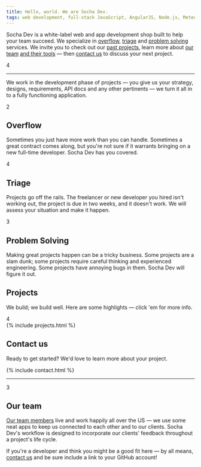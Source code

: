 ```yaml
---
title: Hello, world. We are Socha Dev.
tags: web development, full-stack JavaScript, AngularJS, Node.js, Meteor, PHP, Phalcon, Drupal
---
```


<div class="stripe second">
  <div class="container">
    <div class="alpha">
      <p>Socha Dev is a white-label web and app development shop built to help
      your team succeed. We specialize in <a href="#overflow" class="blue">overflow</a>,
      <a href="#triage" class="red">triage</a> and
      <a href="#problem-solving" class="green">problem solving</a> services.
      We invite you to check out our <a href="#projects">past projects</a>,
      learn more about <a href="#about" class="purple">our team</a>
      <a href="#open-source" class="blue">and their tools</a> &mdash; then
      <a href="#contact" class="green">contact us</a> to discuss your next project.</p>
    </div>
    <div class="beta">4</div>
    <hr>
    <div class="columns-12">
      <p>We work in the development phase of projects &mdash; you give us your
      strategy, designs, requirements, API docs and any other pertinents &mdash;
      we turn it all in to a fully functioning application.</p>
    </div>
  </div>
</div>
<div class="stripe blue">
  <div class="container">
    <div class="alpha">2</div>
    <div class="beta">
      <h2 id="overflow">Overflow</h2>
      <p>Sometimes you just have more work than you can handle. Sometimes a great
      contract comes along, but you're not sure if it warrants bringing on a new
      full-time developer. Socha Dev has you covered.</p>
    </div>
  </div>
</div>
<div class="stripe red">
  <div class="container">
    <div class="alpha">4</div>
    <div class="beta">
      <h2 id="triage">Triage</h2>
      <p>Projects go off the rails. The freelancer or new developer you hired isn't
      working out, the project is due in two weeks, and it doesn't work. We will
      assess your situation and make it happen.</p>
    </div>
  </div>
</div>
<div class="stripe green">
  <div class="container">
    <div class="alpha">3</div>
    <div class="beta">
      <h2 id="problem-solving">Problem Solving</h2>
      <p>Making great projects happen can be a tricky business. Some projects are a slam
      dunk; some projects require careful thinking and experienced engineering. Some
      projects have annoying bugs in them. Socha Dev will figure it out.</p>
    </div>
  </div>
</div>
<div class="stripe gray">
  <div class="container">
    <div class="alpha">
      <h2 id="projects">Projects</h2>
      <p>We build; we build well. Here are some highlights &mdash; click 'em for more info.</p>
    </div>
    <div class="beta">4</div>
    <div class="columns-12">
      {% include projects.html %}
    </div>
  </div>
</div>
<div class="stripe last">
  <div class="container">
    <div class="columns-12">
      <h2 id="contact">Contact us</h2>
      <p>Ready to get started? We'd love to learn more about your project.</p>
    </div>
    <div class="columns-12">{% include contact.html %}
    </div>
  </div>
</div>
<div class="stripe team">
  <div class="container">
    <hr>
    <div class="alpha">3</div>
    <div class="beta">
      <h2 id="about">Our team</h2>
      <p><a href="/team">Our team members</a> live and work happily all over the
      US &mdash; we use some neat apps to keep us connected to each other and to
      our clients. Socha Dev's workflow is designed to incorporate our clients'
      feedback throughout a project's life cycle.</p>
    </div>
    <div class="columns-12">
      <p>If you're a developer and think you might be a good fit here &mdash;
      by all means, <a href="#contact" class="blue">contact us</a> and be sure
      include a link to your GitHub account!</p>
    </div>
  </div>
</div>
